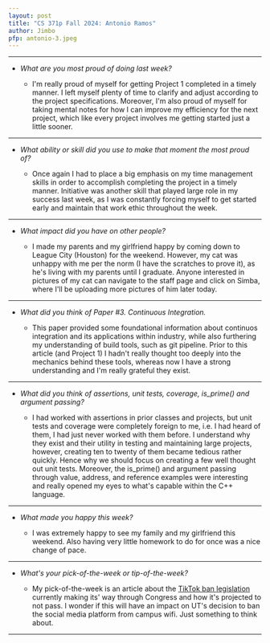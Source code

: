 ```yaml
---
layout: post
title: "CS 371p Fall 2024: Antonio Ramos"
author: Jimbo
pfp: antonio-3.jpeg
---
```

---
* *What are you most proud of doing last week?*

    * I'm really proud of myself for getting Project 1 completed in a timely manner. I left myself plenty of time to clarify and adjust according to the project specifications. Moreover, I'm also proud of myself for taking mental notes for how I can improve my efficiency for the next project, which like every project involves me getting started just a little sooner.

---
* *What ability or skill did you use to make that moment the most proud of?*

    * Once again I had to place a big emphasis on my time management skills in order to accomplish completing the project in a timely manner. Initiative was another skill that played large role in my success last week, as I was constantly forcing myself to get started early and maintain that work ethic throughout the week.

---
* *What impact did you have on other people?*

    * I made my parents and my girlfriend happy by coming down to League City (Houston) for the weekend. However, my cat was unhappy with me per the norm (I have the scratches to prove it), as he's living with my parents until I graduate. Anyone interested in pictures of my cat can navigate to the staff page and click on Simba, where I'll be uploading more pictures of him later today.

---
* *What did you think of Paper #3. Continuous Integration.*

    * This paper provided some foundational information about continuos integration and its applications within industry, while also furthering my understanding of build tools, such as git pipeline. Prior to this article (and Project 1) I hadn't really thought too deeply into the mechanics behind these tools, whereas now I have a strong understanding and I'm really grateful they exist.

---
* *What did you think of assertions, unit tests, coverage, is_prime() and argument passing?*

    * I had worked with assertions in prior classes and projects, but unit tests and coverage were completely foreign to me, i.e. I had heard of them, I had just never worked with them before. I understand why they exist and their utility in testing and maintaining large projects, however, creating ten to twenty of them became tedious rather quickly. Hence why we should focus on creating a few well thought out unit tests. Moreover, the is_prime() and argument passing through value, address, and reference examples were interesting and really opened my eyes to what's capable within the C++ language.

---
* *What made you happy this week?*

    * I was extremely happy to see my family and my girlfriend this weekend. Also having very little homework to do for once was a nice change of pace.

---
* *What's your pick-of-the-week or tip-of-the-week?*

    * My pick-of-the-week is an article about the [TikTok ban legislation](https://www.pewresearch.org/short-reads/2024/09/05/support-for-a-us-tiktok-ban-continues-to-decline-and-half-of-adults-doubt-it-will-happen/) currently making its' way through Congress and how it's projected to not pass. I wonder if this will have an impact on UT's decision to ban the social media platform from campus wifi. Just something to think about.

---